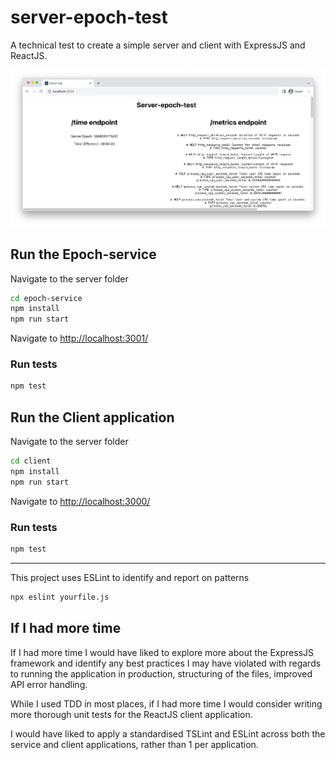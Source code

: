 # server-epoch-test

A technical test to create a simple server and client with ExpressJS and ReactJS.

<p align="center">
    <img src="./dashboard.png" >
</p>

## Run the Epoch-service

Navigate to the server folder

```bash
cd epoch-service
npm install
npm run start
```

Navigate to [http://localhost:3001/](http://localhost:3001/)

### Run tests

```bash
npm test
```

## Run the Client application

Navigate to the server folder

```bash
cd client
npm install
npm run start
```

Navigate to [http://localhost:3000/](http://localhost:3000/)

### Run tests

```bash
npm test
```

---

This project uses ESLint to identify and report on patterns

```bash
npx eslint yourfile.js
```

## If I had more time

If I had more time I would have liked to explore more about the ExpressJS framework and identify any best practices I may have violated with regards to running the application in production, structuring of the files, improved API error handling.

While I used TDD in most places, if I had more time I would consider writing more thorough unit tests for the ReactJS client application.

I would have liked to apply a standardised TSLint and ESLint across both the service and client applications, rather than 1 per application.
